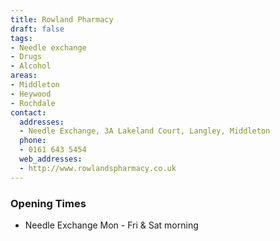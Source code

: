 ```yaml
---
title: Rowland Pharmacy
draft: false
tags:
- Needle exchange
- Drugs
- Alcohol
areas:
- Middleton
- Heywood
- Rochdale
contact:
  addresses:
  - Needle Exchange, 3A Lakeland Court, Langley, Middleton
  phone:
  - 0161 643 5454
  web_addresses:
  - http://www.rowlandspharmacy.co.uk
---
```


### Opening Times
* Needle Exchange Mon - Fri & Sat morning


